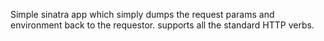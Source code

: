 
Simple sinatra app which simply dumps the request params and environment back to the requestor.  supports all the standard HTTP verbs.

